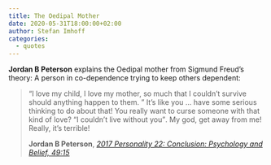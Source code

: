 ```yaml
---
title: The Oedipal Mother
date: 2020-05-31T18:00:00+02:00
author: Stefan Imhoff
categories:
  - quotes
---
```


**Jordan B Peterson** explains the Oedipal mother from Sigmund Freud’s theory: A person in co-dependence trying to keep others dependent:

> <q>I love my child, I love my mother, so much that I couldn’t survive should anything happen to them. </q> It’s like you … have some serious thinking to do about that! You really want to curse someone with that kind of love? <q>I couldn’t live without you</q>. My god, get away from me! Really, it’s terrible!
>
> **Jordan B Peterson**, _[2017 Personality 22: Conclusion: Psychology and Belief, 49:15](https://youtu.be/J9j-bVDrGdI)_
